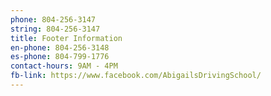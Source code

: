 ```yaml
---
phone: 804-256-3147
string: 804-256-3147
title: Footer Information
en-phone: 804-256-3148
es-phone: 804-799-1776
contact-hours: 9AM - 4PM
fb-link: https://www.facebook.com/AbigailsDrivingSchool/
---
```

